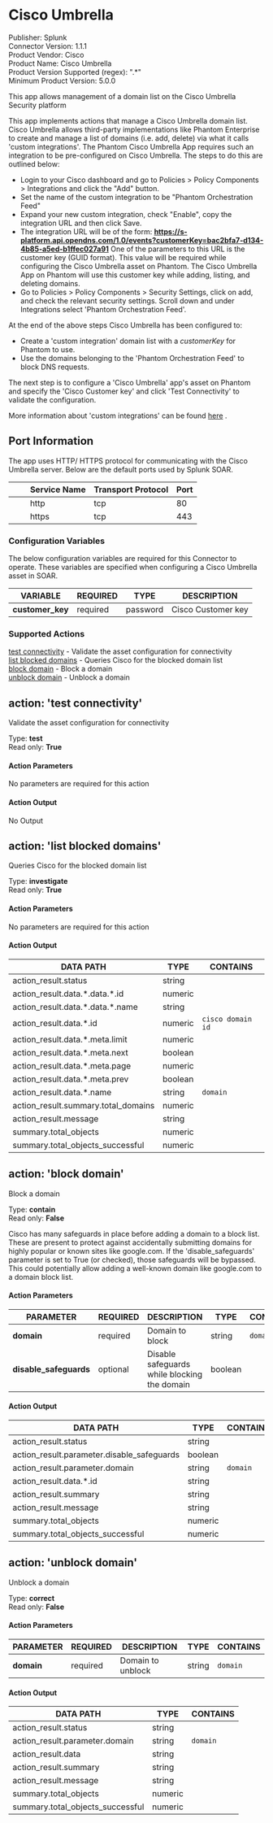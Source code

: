 [comment]: # "Auto-generated SOAR connector documentation"
# Cisco Umbrella

Publisher: Splunk  
Connector Version: 1\.1\.1  
Product Vendor: Cisco  
Product Name: Cisco Umbrella  
Product Version Supported (regex): "\.\*"  
Minimum Product Version: 5\.0\.0  

This app allows management of a domain list on the Cisco Umbrella Security platform

[comment]: # " File: readme.md"
[comment]: # "  Copyright (c) 2021 Splunk Inc."
[comment]: # ""
[comment]: # "  Licensed under Apache 2.0 (https://www.apache.org/licenses/LICENSE-2.0.txt)"
[comment]: # ""
This app implements actions that manage a Cisco Umbrella domain list. Cisco Umbrella allows
third-party implementations like Phantom Enterprise to create and manage a list of domains (i.e.
add, delete) via what it calls 'custom integrations'. The Phantom Cisco Umbrella App requires such
an integration to be pre-configured on Cisco Umbrella. The steps to do this are outlined below:

-   Login to your Cisco dashboard and go to Policies \> Policy Components \> Integrations and click
    the "Add" button.
-   Set the name of the custom integration to be "Phantom Orchestration Feed"
-   Expand your new custom integration, check "Enable", copy the integration URL and then click
    Save.
-   The integration URL will be of the form:
    **https://s-platform.api.opendns.com/1.0/events?customerKey=bac2bfa7-d134-4b85-a5ed-b1ffec027a91**
    One of the parameters to this URL is the customer key (GUID format). This value will be required
    while configuring the Cisco Umbrella asset on Phantom. The Cisco Umbrella App on Phantom will
    use this customer key while adding, listing, and deleting domains.
-   Go to Policies \> Policy Components \> Security Settings, click on add, and check the relevant
    security settings. Scroll down and under Integrations select 'Phantom Orchestration Feed'.

At the end of the above steps Cisco Umbrella has been configured to:  

-   Create a 'custom integration' domain list with a *customerKey* for Phantom to use.
-   Use the domains belonging to the 'Phantom Orchestration Feed' to block DNS requests.

The next step is to configure a 'Cisco Umbrella' app's asset on Phantom and specify the 'Cisco
Customer key' and click 'Test Connectivity' to validate the configuration.

More information about 'custom integrations' can be found
[here](https://support.umbrella.com/hc/en-us/articles/231248748) .  

## Port Information

The app uses HTTP/ HTTPS protocol for communicating with the Cisco Umbrella server. Below are the
default ports used by Splunk SOAR.

|         Service Name | Transport Protocol | Port |
|----------------------|--------------------|------|
|         http         | tcp                | 80   |
|         https        | tcp                | 443  |


### Configuration Variables
The below configuration variables are required for this Connector to operate.  These variables are specified when configuring a Cisco Umbrella asset in SOAR.

VARIABLE | REQUIRED | TYPE | DESCRIPTION
-------- | -------- | ---- | -----------
**customer\_key** |  required  | password | Cisco Customer key

### Supported Actions  
[test connectivity](#action-test-connectivity) - Validate the asset configuration for connectivity  
[list blocked domains](#action-list-blocked-domains) - Queries Cisco for the blocked domain list  
[block domain](#action-block-domain) - Block a domain  
[unblock domain](#action-unblock-domain) - Unblock a domain  

## action: 'test connectivity'
Validate the asset configuration for connectivity

Type: **test**  
Read only: **True**

#### Action Parameters
No parameters are required for this action

#### Action Output
No Output  

## action: 'list blocked domains'
Queries Cisco for the blocked domain list

Type: **investigate**  
Read only: **True**

#### Action Parameters
No parameters are required for this action

#### Action Output
DATA PATH | TYPE | CONTAINS
--------- | ---- | --------
action\_result\.status | string | 
action\_result\.data\.\*\.data\.\*\.id | numeric | 
action\_result\.data\.\*\.data\.\*\.name | string | 
action\_result\.data\.\*\.id | numeric |  `cisco domain id` 
action\_result\.data\.\*\.meta\.limit | numeric | 
action\_result\.data\.\*\.meta\.next | boolean | 
action\_result\.data\.\*\.meta\.page | numeric | 
action\_result\.data\.\*\.meta\.prev | boolean | 
action\_result\.data\.\*\.name | string |  `domain` 
action\_result\.summary\.total\_domains | numeric | 
action\_result\.message | string | 
summary\.total\_objects | numeric | 
summary\.total\_objects\_successful | numeric |   

## action: 'block domain'
Block a domain

Type: **contain**  
Read only: **False**

Cisco has many safeguards in place before adding a domain to a block list\. These are present to protect against accidentally submitting domains for highly popular or known sites like google\.com\. If the 'disable\_safeguards' parameter is set to True \(or checked\), those safeguards will be bypassed\. This could potentially allow adding a well\-known domain like google\.com to a domain block list\.

#### Action Parameters
PARAMETER | REQUIRED | DESCRIPTION | TYPE | CONTAINS
--------- | -------- | ----------- | ---- | --------
**domain** |  required  | Domain to block | string |  `domain` 
**disable\_safeguards** |  optional  | Disable safeguards while blocking the domain | boolean | 

#### Action Output
DATA PATH | TYPE | CONTAINS
--------- | ---- | --------
action\_result\.status | string | 
action\_result\.parameter\.disable\_safeguards | boolean | 
action\_result\.parameter\.domain | string |  `domain` 
action\_result\.data\.\*\.id | string | 
action\_result\.summary | string | 
action\_result\.message | string | 
summary\.total\_objects | numeric | 
summary\.total\_objects\_successful | numeric |   

## action: 'unblock domain'
Unblock a domain

Type: **correct**  
Read only: **False**

#### Action Parameters
PARAMETER | REQUIRED | DESCRIPTION | TYPE | CONTAINS
--------- | -------- | ----------- | ---- | --------
**domain** |  required  | Domain to unblock | string |  `domain` 

#### Action Output
DATA PATH | TYPE | CONTAINS
--------- | ---- | --------
action\_result\.status | string | 
action\_result\.parameter\.domain | string |  `domain` 
action\_result\.data | string | 
action\_result\.summary | string | 
action\_result\.message | string | 
summary\.total\_objects | numeric | 
summary\.total\_objects\_successful | numeric | 